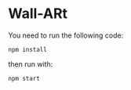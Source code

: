 # Wall-ARt

You need to run the following code:

```
npm install
```

then run with:
    
```
npm start
```
